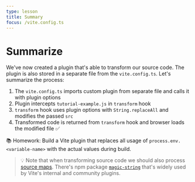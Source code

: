```yaml
---
type: lesson
title: Summary
focus: /vite.config.ts
---
```


# Summarize

We've now created a plugin that's able to transform our source code. The plugin is also stored in a separate file from the `vite.config.ts`. Let's summarize the process:

<ol>
  <li>The <code>vite.config.ts</code> imports custom plugin from separate file and calls it with plugin options</li>

  <li class="mt2">Plugin intercepts <code>tutorial-example.js</code> in <code>transform</code> hook</li>

  <li class="mt2"><code>transform</code> hook uses plugin options with <code>String.replaceAll</code> and modifies the passed <code>src</code></li>

  <li class="mt2">Transformed code is returned from <code>transform</code> hook and browser loads the modified file&nbsp;✅</li>
</ol>

📚 Homework: Build a Vite plugin that replaces all usage of `process.env.<variable-name>` with the actual values during build.

> 💡 Note that when transforming source code we should also process [source maps](https://web.dev/articles/source-maps). There's npm package [`magic-string`](https://www.npmjs.com/package/magic-string) that's widely used by Vite's internal and community plugins.
